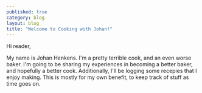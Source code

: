 ```yaml
---
published: true
category: blog
layout: blog
title: "Welcome to Cooking with Johan!"
---
```

Hi reader,

My name is Johan Henkens. I'm a pretty terrible cook, and an even worse baker. I'm going to be sharing my experiences in becoming a better baker, and hopefully a better cook. Additionally, I'll be logging some recepies that I enjoy making. This is mostly for my own benefit, to keep track of stuff as time goes on.
